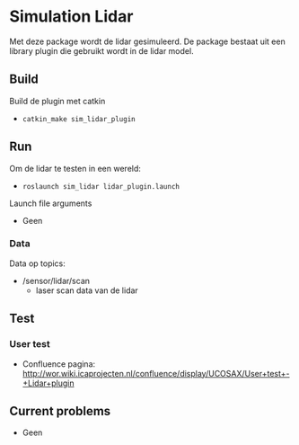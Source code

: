 # Simulation Lidar

Met deze package wordt de lidar gesimuleerd. De package bestaat uit een library plugin die 
gebruikt wordt in de lidar model.

## Build

Build de plugin met catkin
* `catkin_make sim_lidar_plugin`

## Run

Om de lidar te testen in een wereld:
* `roslaunch sim_lidar lidar_plugin.launch` 

Launch file arguments
* Geen

### Data

Data op topics:
* /sensor/lidar/scan
    * laser scan data van de lidar

## Test

### User test

* Confluence pagina: http://wor.wiki.icaprojecten.nl/confluence/display/UCOSAX/User+test+-+Lidar+plugin

## Current problems

* Geen